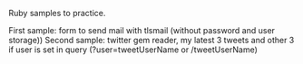 Ruby samples to practice.

First sample: form to send mail with tlsmail (without password and user storage))
Second sample: twitter gem reader, my latest 3 tweets and other 3 if user is set in query (?user=tweetUserName or /tweetUserName)

